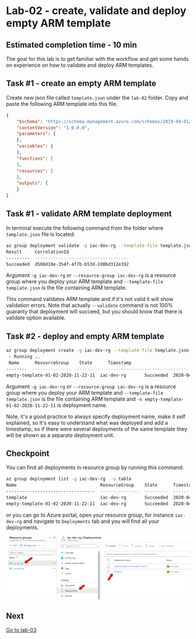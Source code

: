 # Lab-02 - create, validate and deploy empty ARM template

## Estimated completion time - 10 min

The goal for this lab is to get familiar with the workflow and get some hands on experience on how to validate and deploy ARM templates.

## Task #1 - create an empty ARM template

Create new json file called `template.json` under the `lab-02` folder. Copy and paste the following ARM template into this file.

```json
{
    "$schema": "https://schema.management.azure.com/schemas/2019-04-01/deploymentTemplate.json#",
    "contentVersion": "1.0.0.0",
    "parameters": {  
    },
    "variables": {  
    },
    "functions": [  
    ],
    "resources": [  
    ],
    "outputs": {  
    }
}
```

## Task #1 - validate ARM template deployment

In terminal execute the following command from the folder where `template.json` file is located:

```bash
az group deployment validate -g iac-dev-rg --template-file template.json -o table
Result     CorrelationId
---------  ------------------------------------
Succeeded  d508d10e-354f-4f7b-b53d-2d0bd312e392
```

Argument `-g iac-dev-rg` or `--resource-group iac-dev-rg` is a resource group where you deploy your ARM template and `--template-file template.json` is the file containing ARM template.

This command validates ARM template and if it's not valid it will show validation errors. Note that actually `--validate` command is not 100% guaranty that deployment will succeed, but you should know that there is validate option available.

## Task #2 - deploy and empty ARM template

```bash
az group deployment create -g iac-dev-rg --template-file template.json -n empty-template-01-02-2020-11-22-11 -o table
 - Running ..
 Name      ResourceGroup    State      Timestamp                         Mode
--------  ---------------  ---------  --------------------------------  -----------
empty-template-01-02-2020-11-22-11  iac-dev-rg       Succeeded  2020-04-11T20:58:51.354583+00:00  Incremental
```

Argument `-g iac-dev-rg` or `--resource-group iac-dev-rg` is a resource group where you deploy your ARM template and `--template-file template.json` is the file containing ARM template and `-n empty-template-01-02-2020-11-22-11` is deployment name.

Note, it's a good practice to always specify deployment name, make it self explained, so it's easy to understand what was deployed and add a timestamp, so if there were several deployments of the same template they will be shown as a separate deployment unit.

## Checkpoint

You can find all deployments in resource group by running this command:

```bash
az group deployment list -g iac-dev-rg  -o table
Name                                ResourceGroup    State      Timestamp                         Mode       
----------------------------------  ---------------  ---------  --------------------------------  -----------
template                            iac-dev-rg       Succeeded  2020-04-11T20:54:06.360836+00:00  Incremental
empty-template-01-02-2020-11-22-11  iac-dev-rg       Succeeded  2020-04-11T20:58:51.354583+00:00  Incremental
```

or you can go to Azure portal, open your resource group, for instance `iac-dev-rg` and navigate to `Deployments` tab and you will find all your deployments.

![deployments](img/deployments.png)

## Next

[Go to lab-03](../lab-03/readme.md)